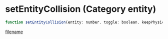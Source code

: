 # setEntityCollision (Category entity)

```js
function setEntityCollision(entity: number, toggle: boolean, keepPhysics: boolean): void
```

[filename](setEntityCollision_m.md ':include')